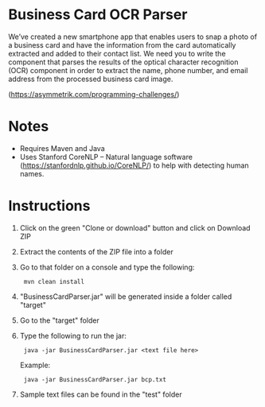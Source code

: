 # Business Card OCR Parser

We’ve created a new smartphone app that enables users to snap a photo of a business card and have the information from the card automatically extracted and added to their contact list. We need you to write the component that parses the results of the optical character recognition (OCR) component in order to extract the name, phone number, and email address from the processed business card image.

(https://asymmetrik.com/programming-challenges/)

# Notes
- Requires Maven and Java
- Uses Stanford CoreNLP – Natural language software (https://stanfordnlp.github.io/CoreNLP/) to help with detecting human names.

# Instructions
1) Click on the green "Clone or download" button and click on Download ZIP
2) Extract the contents of the ZIP file into a folder
3) Go to that folder on a console and type the following:

		mvn clean install
		
4) "BusinessCardParser.jar" will be generated inside a folder called "target"
5) Go to the "target" folder
6) Type the following to run the jar:

		java -jar BusinessCardParser.jar <text file here>
	
	Example:
		
		java -jar BusinessCardParser.jar bcp.txt
7) Sample text files can be found in the "test" folder
